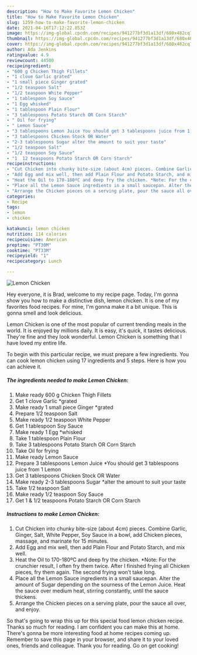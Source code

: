 ```yaml
---
description: "How to Make Favorite Lemon Chicken"
title: "How to Make Favorite Lemon Chicken"
slug: 1259-how-to-make-favorite-lemon-chicken
date: 2021-04-16T17:12:22.853Z
image: https://img-global.cpcdn.com/recipes/941277bf3d1a13df/680x482cq70/lemon-chicken-recipe-main-photo.jpg
thumbnail: https://img-global.cpcdn.com/recipes/941277bf3d1a13df/680x482cq70/lemon-chicken-recipe-main-photo.jpg
cover: https://img-global.cpcdn.com/recipes/941277bf3d1a13df/680x482cq70/lemon-chicken-recipe-main-photo.jpg
author: Ada Jenkins
ratingvalue: 4.9
reviewcount: 44500
recipeingredient:
- "600 g Chicken Thigh Fillets"
- "1 clove Garlic grated"
- "1 small piece Ginger grated"
- "1/2 teaspoon Salt"
- "1/2 teaspoon White Pepper"
- "1 tablespoon Soy Sauce"
- "1 Egg whisked"
- "1 tablespoon Plain Flour"
- "3 tablespoons Potato Starch OR Corn Starch"
- " Oil for frying"
- " Lemon Sauce"
- "3 tablespoons Lemon Juice You should get 3 tablespoons juice from 1 Lemon"
- "3 tablespoons Chicken Stock OR Water"
- "2-3 tablespoons Sugar alter the amount to suit your taste"
- "1/2 teaspoon Salt"
- "1/2 teaspoon Soy Sauce"
- "1  12 teaspoons Potato Starch OR Corn Starch"
recipeinstructions:
- "Cut Chicken into chunky bite-size (about 4cm) pieces. Combine Garlic, Ginger, Salt, White Pepper, Soy Sauce in a bowl, add Chicken pieces, massage, and marinate for 15 minutes."
- "Add Egg and mix well, then add Plain Flour and Potato Starch, and mix well."
- "Heat the Oil to 170-180ºC and deep fry the chicken. *Note: For the crunchier result, I often fry them twice. After I finished frying all Chicken pieces, fry them again. The second frying won’t take long."
- "Place all the Lemon Sauce ingredients in a small saucepan. Alter the amount of Sugar depending on the sourness of the Lemon Juice. Heat the sauce over medium heat, stirring constantly, until the sauce thickens."
- "Arrange the Chicken pieces on a serving plate, pour the sauce all over, and enjoy."
categories:
- Recipe
tags:
- lemon
- chicken

katakunci: lemon chicken 
nutrition: 114 calories
recipecuisine: American
preptime: "PT30M"
cooktime: "PT33M"
recipeyield: "1"
recipecategory: Lunch

---
```



![Lemon Chicken](https://img-global.cpcdn.com/recipes/941277bf3d1a13df/680x482cq70/lemon-chicken-recipe-main-photo.jpg)

Hey everyone, it is Brad, welcome to my recipe page. Today, I'm gonna show you how to make a distinctive dish, lemon chicken. It is one of my favorites food recipes. For mine, I'm gonna make it a bit unique. This is gonna smell and look delicious.

Lemon Chicken is one of the most popular of current trending meals in the world. It is enjoyed by millions daily. It is easy, it's quick, it tastes delicious. They're fine and they look wonderful. Lemon Chicken is something that I have loved my entire life.




To begin with this particular recipe, we must prepare a few ingredients. You can cook lemon chicken using 17 ingredients and 5 steps. Here is how you can achieve it.

<!--inarticleads1-->

##### The ingredients needed to make Lemon Chicken:

1. Make ready 600 g Chicken Thigh Fillets
1. Get 1 clove Garlic *grated
1. Make ready 1 small piece Ginger *grated
1. Prepare 1/2 teaspoon Salt
1. Make ready 1/2 teaspoon White Pepper
1. Get 1 tablespoon Soy Sauce
1. Make ready 1 Egg *whisked
1. Take 1 tablespoon Plain Flour
1. Take 3 tablespoons Potato Starch OR Corn Starch
1. Take  Oil for frying
1. Make ready  Lemon Sauce
1. Prepare 3 tablespoons Lemon Juice *You should get 3 tablespoons juice from 1 Lemon
1. Get 3 tablespoons Chicken Stock OR Water
1. Make ready 2-3 tablespoons Sugar *alter the amount to suit your taste
1. Take 1/2 teaspoon Salt
1. Make ready 1/2 teaspoon Soy Sauce
1. Get 1 &amp; 1/2 teaspoons Potato Starch OR Corn Starch




<!--inarticleads2-->

##### Instructions to make Lemon Chicken:

1. Cut Chicken into chunky bite-size (about 4cm) pieces. Combine Garlic, Ginger, Salt, White Pepper, Soy Sauce in a bowl, add Chicken pieces, massage, and marinate for 15 minutes.
1. Add Egg and mix well, then add Plain Flour and Potato Starch, and mix well.
1. Heat the Oil to 170-180ºC and deep fry the chicken. *Note: For the crunchier result, I often fry them twice. After I finished frying all Chicken pieces, fry them again. The second frying won’t take long.
1. Place all the Lemon Sauce ingredients in a small saucepan. Alter the amount of Sugar depending on the sourness of the Lemon Juice. Heat the sauce over medium heat, stirring constantly, until the sauce thickens.
1. Arrange the Chicken pieces on a serving plate, pour the sauce all over, and enjoy.




So that's going to wrap this up for this special food lemon chicken recipe. Thanks so much for reading. I am confident you can make this at home. There's gonna be more interesting food at home recipes coming up. Remember to save this page in your browser, and share it to your loved ones, friends and colleague. Thank you for reading. Go on get cooking!
